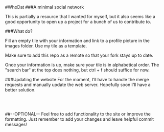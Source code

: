 #WhoDat
###A minimal social network

This is partially a resource that I wanted for myself, but it also seems like a good opportunity to open up a project for a bunch of us to contribute to. 

###What do?

Fill an empty tile with your information and link to a profile picture in the images folder. Use my tile as a template. 

Make sure to add this repo as a remote so that your fork stays up to date.

Once your information is up, make sure your tile is in alphabetical order. The "search bar" at the top does nothing, but ctrl + f should suffice for now. 

###Updating the website
For the moment, I'll have to handle the merge requests and manually update the web server. Hopefully soon I'll have a better solution. 


<br><br>


##--OPTIONAL--
Feel free to add functionality to the site or improve the formatting. Just remember to add your changes and leave helpful commit messages!